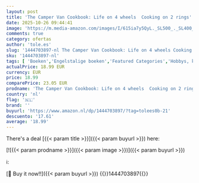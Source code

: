 ```yaml
---
layout: post
title: 'The Camper Van Cookbook: Life on 4 wheels  Cooking on 2 rings'
date: 2025-10-26 09:44:41
image: 'https://m.media-amazon.com/images/I/615ia7y5QyL._SL500_._SL400_.jpg'
comments: true
category: ofertas
author: 'tole.es'
slug: '1444703897-nl The Camper Van Cookbook: Life on 4 wheels Cooking on 2 rings'
sku: '1444703897-nl'
tags: [ 'Boeken','Engelstalige boeken','Featured Categories','Hobbys, kunstnijverheid & huis','Kookboeken, eten & wijn','🇳🇱', ]
actualPrice: 18.99 EUR
currency: EUR
price: 18.99
comparePrice: 23.05 EUR
prodname: 'The Camper Van Cookbook: Life on 4 wheels  Cooking on 2 rings'
country: 'nl'
flag: '🇳🇱'
brand: ''
buyurl: 'https://www.amazon.nl/dp/1444703897/?tag=tolees0b-21'
descuento: '17.61'
average: '18.99'
---
```


There's a deal [{{< param title >}}]({{< param buyurl >}})  here:

[![{{< param prodname >}}]({{< param image >}})]({{< param buyurl >}})

ℹ️:


[🛒 Buy it now!!]({{< param buyurl >}})
{{<world>}}1444703897{{</world>}}
